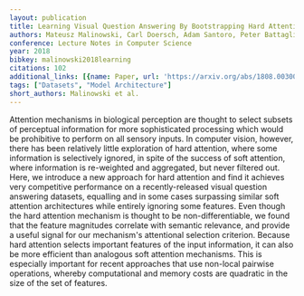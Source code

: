 ```yaml
---
layout: publication
title: Learning Visual Question Answering By Bootstrapping Hard Attention
authors: Mateusz Malinowski, Carl Doersch, Adam Santoro, Peter Battaglia
conference: Lecture Notes in Computer Science
year: 2018
bibkey: malinowski2018learning
citations: 102
additional_links: [{name: Paper, url: 'https://arxiv.org/abs/1808.00300'}]
tags: ["Datasets", "Model Architecture"]
short_authors: Malinowski et al.
---
```

Attention mechanisms in biological perception are thought to select subsets
of perceptual information for more sophisticated processing which would be
prohibitive to perform on all sensory inputs. In computer vision, however,
there has been relatively little exploration of hard attention, where some
information is selectively ignored, in spite of the success of soft attention,
where information is re-weighted and aggregated, but never filtered out. Here,
we introduce a new approach for hard attention and find it achieves very
competitive performance on a recently-released visual question answering
datasets, equalling and in some cases surpassing similar soft attention
architectures while entirely ignoring some features. Even though the hard
attention mechanism is thought to be non-differentiable, we found that the
feature magnitudes correlate with semantic relevance, and provide a useful
signal for our mechanism's attentional selection criterion. Because hard
attention selects important features of the input information, it can also be
more efficient than analogous soft attention mechanisms. This is especially
important for recent approaches that use non-local pairwise operations, whereby
computational and memory costs are quadratic in the size of the set of
features.